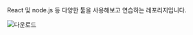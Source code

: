 React 및 node.js 등 다양한 툴을 사용해보고 연습하는 레포리지입니다.


![다운로드](https://user-images.githubusercontent.com/57423518/102991630-f4b8ed80-455c-11eb-8edb-f268840caf3f.jpg)

